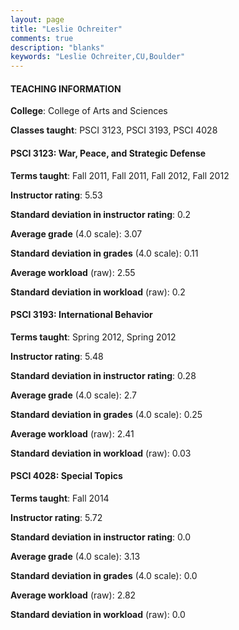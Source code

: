 ```yaml
---
layout: page
title: "Leslie Ochreiter" 
comments: true
description: "blanks"
keywords: "Leslie Ochreiter,CU,Boulder"
---
```

<head>
<script src="https://ajax.googleapis.com/ajax/libs/jquery/2.1.3/jquery.min.js"></script>
<script src="https://dl.dropboxusercontent.com/s/pc42nxpaw1ea4o9/highcharts.js?dl=0"></script>
<!-- <script src="../assets/js/highcharts.js"></script> -->
<style type="text/css">@font-face {
	font-family: "Bebas Neue";
	src: url(https://www.filehosting.org/file/details/544349/BebasNeue Regular.otf) format("opentype");
	}
	h1.Bebas { 
		font-family: "Bebas Neue", Verdana, Tahoma;
	}
</style>
</head>
	   
#### TEACHING INFORMATION

**College**: College of Arts and Sciences

**Classes taught**: PSCI 3123, PSCI 3193, PSCI 4028

#### PSCI 3123: War, Peace, and Strategic Defense

**Terms taught**: Fall 2011, Fall 2011, Fall 2012, Fall 2012

**Instructor rating**: 5.53

**Standard deviation in instructor rating**: 0.2

**Average grade** (4.0 scale): 3.07

**Standard deviation in grades** (4.0 scale): 0.11

**Average workload** (raw): 2.55

**Standard deviation in workload** (raw): 0.2

#### PSCI 3193: International Behavior

**Terms taught**: Spring 2012, Spring 2012

**Instructor rating**: 5.48

**Standard deviation in instructor rating**: 0.28

**Average grade** (4.0 scale): 2.7

**Standard deviation in grades** (4.0 scale): 0.25

**Average workload** (raw): 2.41

**Standard deviation in workload** (raw): 0.03

#### PSCI 4028: Special Topics

**Terms taught**: Fall 2014

**Instructor rating**: 5.72

**Standard deviation in instructor rating**: 0.0

**Average grade** (4.0 scale): 3.13

**Standard deviation in grades** (4.0 scale): 0.0

**Average workload** (raw): 2.82

**Standard deviation in workload** (raw): 0.0

